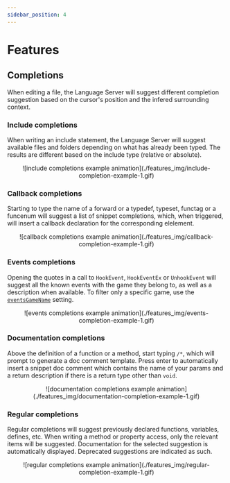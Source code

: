 ```yaml
---
sidebar_position: 4
---
```


# Features

## Completions

When editing a file, the Language Server will suggest different completion suggestion based on the cursor's position and the infered surrounding context.

### Include completions

When writing an include statement, the Language Server will suggest available files and folders depending on what has already been typed. The results are different based on the include type (relative or absolute).

<div align="center">
![include completions example animation](./features_img/include-completion-example-1.gif)
</div>

### Callback completions

Starting to type the name of a forward or a typedef, typeset, functag or a funcenum will suggest a list of snippet completions, which, when triggered, will insert a callback declaration for the corresponding elelement.

<div align="center">
![callback completions example animation](./features_img/callback-completion-example-1.gif)
</div>

### Events completions

Opening the quotes in a call to `HookEvent`, `HookEventEx` or `UnhookEvent` will suggest all the known events with the game they belong to, as well as a description when available. To filter only a specific game, use the [`eventsGameName`](./configuration/generated_settings.md#eventsgamename) setting.

<div align="center">
![events completions example animation](./features_img/events-completion-example-1.gif)
</div>

### Documentation completions

Above the definition of a function or a method, start typing `/*`, which will prompt to generate a doc comment template. Press enter to automatically insert a snippet doc comment which contains the name of your params and a return description if there is a return type other than `void`.

<div align="center">
![documentation completions example animation](./features_img/documentation-completion-example-1.gif)
</div>

### Regular completions

Regular completions will suggest previously declared functions, variables, defines, etc. When writing a method or property access, only the relevant items will be suggested. Documentation for the selected suggestion is automatically displayed. Deprecated suggestions are indicated as such.

<div align="center">
![regular completions example animation](./features_img/regular-completion-example-1.gif)
</div>
